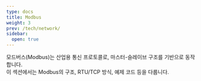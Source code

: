 ```yaml
---
type: docs
title: Modbus
weight: 3
prev: /tech/network/
sidebar:
  open: true
---
```


모드버스(Modbus)는 산업용 통신 프로토콜로, 마스터-슬레이브 구조를 기반으로 동작합니다.  
이 섹션에서는 Modbus의 구조, RTU/TCP 방식, 예제 코드 등을 다룹니다.
